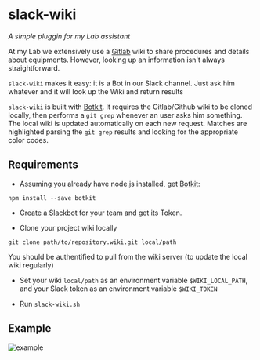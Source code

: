 # slack-wiki

*A simple pluggin for my Lab assistant*

At my Lab we extensively use a [Gitlab](https://gitlab.com/) wiki to share procedures and 
details about equipments. However, looking up an information isn't always straightforward. 

`slack-wiki` makes it easy: it is a Bot in our Slack channel. Just ask him whatever and it 
will look up the Wiki and return results 

`slack-wiki` is built with [Botkit](https://github.com/howdyai/botkit). It requires the 
Gitlab/Github wiki to be cloned locally, then performs a `git grep` whenever an user asks 
him something. The local wiki is updated automatically on each new request. Matches are 
highlighted parsing the `git grep` results and looking for the appropriate color codes. 

## Requirements

- Assuming you already have node.js installed, get [Botkit](https://github.com/howdyai/botkit):
```
npm install --save botkit
```

- [Create a Slackbot](https://my.slack.com/services/new/bot) for your team and get its Token.

- Clone your project wiki locally
``` 
git clone path/to/repository.wiki.git local/path
```
You should be authentified to pull from the wiki server (to update the local wiki regularly)

- Set your wiki `local/path` as an environment variable `$WIKI_LOCAL_PATH`, 
and your Slack token as an environment variable `$WIKI_TOKEN`

- Run `slack-wiki.sh`


## Example

![example](https://cloud.githubusercontent.com/assets/16088743/26525090/6fe003e8-434c-11e7-8601-1b115aedb382.png)


